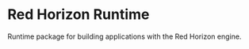 
Red Horizon Runtime
===================

Runtime package for building applications with the Red Horizon engine.
